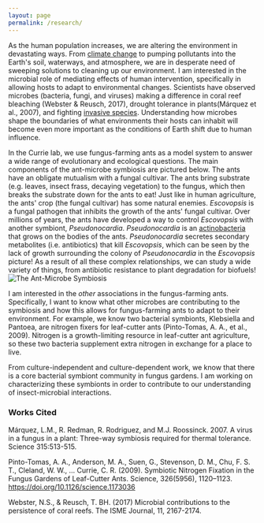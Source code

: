 ```yaml
---
layout: page
permalink: /research/
---
```

As the human population increases, we are altering the environment in devastating ways. From [climate change](https://flic.kr/p/W3wPeE) to pumping pollutants into the Earth's soil, waterways, and atmosphere, we are in desperate need of sweeping solutions to cleaning up our environment. I am interested in the microbial role of mediating effects of human intervention, specifically in allowing hosts to adapt to environmental changes. Scientists have observed microbes (bacteria, fungi, and viruses) making a difference in coral reef bleaching (Webster & Reusch, 2017), drought tolerance in plants(Márquez et al., 2007), and fighting [invasive species](http://www.apsnet.org/publications/apsnetfeatures/Pages/ChestnutBlightDisease.aspx). Understanding how microbes shape the boundaries of what environments their hosts can inhabit will become even more important as the conditions of Earth shift due to human influence.

In the Currie lab, we use fungus-farming ants as a model system to answer a wide range of evolutionary and ecological questions. The main components of the ant-microbe symbiosis are pictured below. The ants have an obligate mutualism with a fungal cultivar. The ants bring substrate (e.g. leaves, insect frass, decaying vegetation) to the fungus, which then breaks the substrate down for the ants to eat! Just like in human agriculture, the ants' crop (the fungal cultivar) has some natural enemies. *Escovopsis* is a fungal pathogen that inhibits the growth of the ants' fungal cultivar.  Over millions of years, the ants have developed a way to control *Escovopsis* with another symbiont, *Pseudonocardia*. *Pseudonocardia* is an [actinobacteria](https://en.wikipedia.org/wiki/Actinobacteria) that grows on the bodies of the ants. *Pseudonocardia* secretes secondary metabolites (i.e. antibiotics) that kill *Escovopsis*, which can be seen by the lack of growth surrounding the colony of *Pseudonocardia* in the *Escovopsis* picture! As a result of all these complex relationships, we can study a wide variety of things, from antibiotic resistance to plant degradation for biofuels!
![The Ant-Microbe Symbiosis](../images/quadripartite_system.png)

I am interested in the *other* associations in the fungus-farming ants. Specifically, I want to know what other microbes are contributing to the symbiosis and how this allows for fungus-farming ants to adapt to their environment. For example, we know two bacterial symbionts, Klebsiella and Pantoea, are nitrogen fixers for leaf-cutter ants (Pinto-Tomas, A. A., et al., 2009). Nitrogen is a growth-limiting resource in leaf-cutter ant agriculture, so these two bacteria supplement extra nitrogen in exchange for a place to live.

From culture-independent and culture-dependent work, we know that there is a core bacterial symbiont community in fungus gardens. I am working on characterizing these symbionts in order to contribute to our understanding of insect-microbial interactions.



### Works Cited
Márquez, L.M., R. Redman, R. Rodriguez, and M.J. Roossinck. 2007. A virus in a fungus in a plant: Three-way symbiosis required for thermal tolerance. Science 315:513-515.

Pinto-Tomas, A. A., Anderson, M. A., Suen, G., Stevenson, D. M., Chu, F. S. T., Cleland, W. W., … Currie, C. R. (2009). Symbiotic Nitrogen Fixation in the Fungus Gardens of Leaf-Cutter Ants. Science, 326(5956), 1120–1123. https://doi.org/10.1126/science.1173036

Webster, N.S., & Reusch, T. BH. (2017) Microbial contributions to the persistence of coral reefs. The ISME Journal, 11, 2167-2174.

